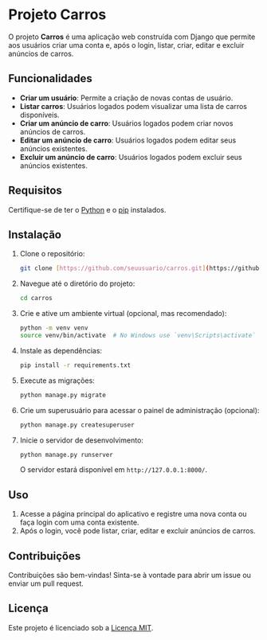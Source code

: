 # Projeto Carros

O projeto **Carros** é uma aplicação web construída com Django que permite aos usuários criar uma conta e, após o login, listar, criar, editar e excluir anúncios de carros.

## Funcionalidades

- **Criar um usuário**: Permite a criação de novas contas de usuário.
- **Listar carros**: Usuários logados podem visualizar uma lista de carros disponíveis.
- **Criar um anúncio de carro**: Usuários logados podem criar novos anúncios de carros.
- **Editar um anúncio de carro**: Usuários logados podem editar seus anúncios existentes.
- **Excluir um anúncio de carro**: Usuários logados podem excluir seus anúncios existentes.

## Requisitos

Certifique-se de ter o [Python](https://www.python.org/downloads/) e o [pip](https://pip.pypa.io/en/stable/) instalados.

## Instalação

1. Clone o repositório:

    ```bash
    git clone [https://github.com/seuusuario/carros.git](https://github.com/jccarlosjr/carros.git)
    ```

2. Navegue até o diretório do projeto:

    ```bash
    cd carros
    ```

3. Crie e ative um ambiente virtual (opcional, mas recomendado):

    ```bash
    python -m venv venv
    source venv/bin/activate  # No Windows use `venv\Scripts\activate`
    ```

4. Instale as dependências:

    ```bash
    pip install -r requirements.txt
    ```

5. Execute as migrações:

    ```bash
    python manage.py migrate
    ```

6. Crie um superusuário para acessar o painel de administração (opcional):

    ```bash
    python manage.py createsuperuser
    ```

7. Inicie o servidor de desenvolvimento:

    ```bash
    python manage.py runserver
    ```

    O servidor estará disponível em `http://127.0.0.1:8000/`.

## Uso

1. Acesse a página principal do aplicativo e registre uma nova conta ou faça login com uma conta existente.
2. Após o login, você pode listar, criar, editar e excluir anúncios de carros.

## Contribuições

Contribuições são bem-vindas! Sinta-se à vontade para abrir um issue ou enviar um pull request.

## Licença

Este projeto é licenciado sob a [Licença MIT](LICENSE).
